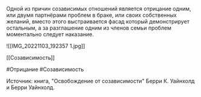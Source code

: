Одной из причин созависимых отношений является отрицание одним, или двумя партнёрами проблем в браке, или своих собственных желаний, вместо этого выстраивается фасад который демонстрирует остальным, а за разглашение одним из членов семьи проблем моментально следует наказание.

![[IMG_20221103_192357 1.jpg]]

[[Созависимость]]

#Отрицание #Созависимость 

Источник: книга, "Освобождение от созависимости" Берри К. Уайнхолд и Берри Уайнхолд.  